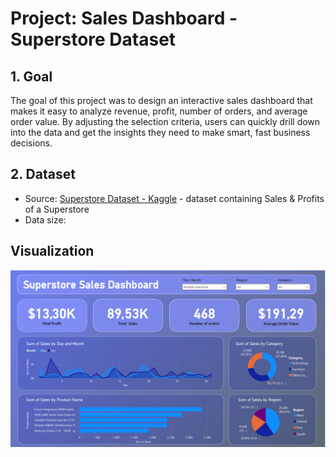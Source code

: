 # Project: Sales Dashboard - Superstore Dataset

## 1. Goal

The goal of this project was to design an interactive sales dashboard that makes it easy to analyze revenue, profit, number of orders, and average order value. By adjusting the selection criteria, users can quickly drill down into the data and get the insights they need to make smart, fast business decisions.

## 2. Dataset

- Source: [Superstore Dataset - Kaggle](https://www.kaggle.com/datasets/vivek468/superstore-dataset-final) - dataset containing Sales & Profits of a Superstore
- Data size: 


## Visualization

![Power BI - Sales Dashboard - image](images/image1.png?raw=true)
